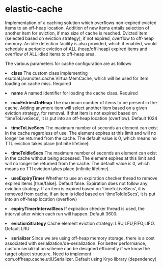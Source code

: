 # elastic-cache
Implementation of a caching solution which overflows non-expired evicted items to an off-heap location.
Addition of new items entails selection of another item for eviction, if max size of cache is reached. Evicted item (selected based on eviction strategy), if not expired, overflow to off-heap memory. An idle detection facility is also provided, which if enabled, would schedule a periodic eviction of ALL (heap/off-heap) expired items and overflow of ALL idled items to off-heap area. 

The various parameters for cache configuration are as follows:<p>
<p><li>
<b>class</b>
	The custom class implementing esutdal.javanotes.cache.VirtualMemCache, which will be used for item loading
	on cache miss. Required
<p><li>	
<b>name</b>
	A named identifier for loading the cache class. Required

<p><li>	
<b>maxEntriesOnHeap</b>
	The maximum number of items to be present in the cache. Adding anymore item will 
	select another item based on a given eviction strategy, for removal. If that item is not expired based on 'timeToLiveSecs',
	it is put into an off-heap location (overflow). Default 1024

<p><li>	
<b>timeToLiveSecs</b>
	The maximum number of seconds an element can exist in the cache regardless of use. 
	The element expires at this limit and will no longer be returned from the cache. 
	The default value is 0, which means no TTL eviction takes place (infinite lifetime).
<p><li>	
<b>timeToIdleSecs</b>
	The maximum number of seconds an element can exist in the cache without being accessed. 
	The element expires at this limit and will no longer be returned from the cache. 
	The default value is 0, which means no TTI eviction takes place (infinite lifetime).
<p><li>	
<b>useExpiryTimer</b>
	Whether to use an expiration checker thread to remove expired items [true/false]. Default false.
	Expiration does not follow any eviction strategy. If an item is expired based on 'timeToLiveSecs', 
	it is removed from cache; if an item is idled based on 'timeToIdleSecs', it is put into an off-heap location (overflow)
<p><li>	
<b>expiryTimerIntervalSecs</b>
	If expiration checker thread is used, the interval after which each run will happen. Default 3600.
<p><li>	
<b>evictionStrategy</b>
	Cache element eviction strategy: LRU,LFU,FIFO,LIFO. Default LRU
<p><li>	
<b>serializer</b>
	Since we are using off-heap memory storage, there is a cost associated with serialization/de-serialization. 
	For better performance, custom serialization scheme can be designed efficiently if we know the 
	target object structure. Need to implement com.offheap.cache.util.ISerializer. 
	Default using Kryo library (dependency)
